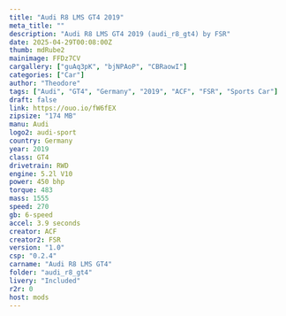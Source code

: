 ```yaml
--- 
title: "Audi R8 LMS GT4 2019"
meta_title: ""
description: "Audi R8 LMS GT4 2019 (audi_r8_gt4) by FSR"
date: 2025-04-29T00:08:00Z
thumb: mdRube2
mainimage: FFDz7CV
cargallery: ["guAq3pK", "bjNPAoP", "CBRaowI"]
categories: ["Car"]
author: "Theodore"
tags: ["Audi", "GT4", "Germany", "2019", "ACF", "FSR", "Sports Car"]
draft: false
link: https://ouo.io/fW6fEX
zipsize: "174 MB"
manu: Audi
logo2: audi-sport
country: Germany
year: 2019
class: GT4
drivetrain: RWD
engine: 5.2l V10
power: 450 bhp
torque: 483
mass: 1555
speed: 270
gb: 6-speed
accel: 3.9 seconds
creator: ACF
creator2: FSR
version: "1.0"
csp: "0.2.4"
carname: "Audi R8 LMS GT4"
folder: "audi_r8_gt4"
livery: "Included"
r2r: 0
host: mods
---
```

